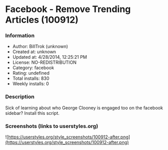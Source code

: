 # Facebook - Remove Trending Articles (100912)

### Information
- Author: BillTrok (unknown)
- Created at: unknown
- Updated at: 4/28/2014, 12:25:21 PM
- License: NO-REDISTRIBUTION
- Category: facebook
- Rating: undefined
- Total installs: 830
- Weekly installs: 0


### Description
Sick of learning about who George Clooney is engaged too on the facebook sidebar? Install this script.


### Screenshots (links to userstyles.org)
![https://userstyles.org/style_screenshots/100912-after.png](https://userstyles.org/style_screenshots/100912-after.png)


